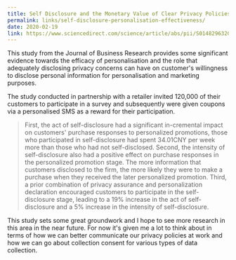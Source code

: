 ```yaml
---
title: Self Disclosure and the Monetary Value of Clear Privacy Policies
permalink: links/self-disclosure-personalisation-effectiveness/
date: 2020-02-19
link: https://www.sciencedirect.com/science/article/abs/pii/S0148296320301004
---
```


This study from the Journal of Business Research provides some significant evidence towards the efficacy of personalisation and the role that adequately disclosing privacy concerns can have on customer's willingness to disclose personal information for personalisation and marketing purposes.

The study conducted in partnership with a retailer invited 120,000 of their customers to participate in a survey and subsequently were given coupons via a personalised SMS as a reward for their participation.

> First, the act of self-disclosure had a significant in-cremental impact on customers' purchase responses to personalized promotions, those who participated in self-disclosure had spent 34.01CNY per week more than those who had not self-disclosed. Second, the intensity of self-disclosure also had a positive effect on purchase responses in the personalized promotion stage. The more information that customers disclosed to the firm, the more likely they were to make a purchase when they received the later personalized promotion. Third, a prior combination of privacy assurance and personalization declaration encouraged customers to participate in the self-disclosure stage, leading to a 19% increase in the act of self-disclosure and a 5% increase in the intensity of self-disclosure.

This study sets some great groundwork and I hope to see more research in this area in the near future. For now it's given me a lot to think about in terms of how we can better communicate our privacy policies at work and how we can go about collection consent for various types of data collection.
